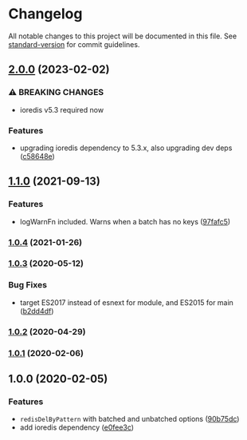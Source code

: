 # Changelog

All notable changes to this project will be documented in this file. See [standard-version](https://github.com/conventional-changelog/standard-version) for commit guidelines.

## [2.0.0](https://github.com/eturino/ioredis-del-by-pattern.ts/compare/v1.1.0...v2.0.0) (2023-02-02)


### ⚠ BREAKING CHANGES

* ioredis v5.3 required now

### Features

* upgrading ioredis dependency to 5.3.x, also upgrading dev deps ([c58648e](https://github.com/eturino/ioredis-del-by-pattern.ts/commit/c58648eef75773b3c1ac1ae6c6f26db411cce886))

## [1.1.0](https://github.com/eturino/ioredis-del-by-pattern.ts/compare/v1.0.4...v1.1.0) (2021-09-13)


### Features

* logWarnFn included. Warns when a batch has no keys ([97fafc5](https://github.com/eturino/ioredis-del-by-pattern.ts/commit/97fafc53d3f1b38bd5549ceb8d7f9741d5052bfb))

### [1.0.4](https://github.com/eturino/ioredis-del-by-pattern.ts/compare/v1.0.3...v1.0.4) (2021-01-26)

### [1.0.3](https://github.com/eturino/ioredis-del-by-pattern.ts/compare/v1.0.2...v1.0.3) (2020-05-12)


### Bug Fixes

* target ES2017 instead of esnext for module, and ES2015 for main ([b2dd4df](https://github.com/eturino/ioredis-del-by-pattern.ts/commit/b2dd4dfc88a3585cf5a01b4ff58b8805315c2cd3))

### [1.0.2](https://github.com/eturino/ioredis-del-by-pattern.ts/compare/v1.0.1...v1.0.2) (2020-04-29)

### [1.0.1](https://github.com/eturino/ioredis-del-by-pattern.ts/compare/v1.0.0...v1.0.1) (2020-02-06)

## 1.0.0 (2020-02-05)


### Features

* `redisDelByPattern` with batched and unbatched options ([90b75dc](https://github.com/eturino/ioredis-del-by-pattern/commit/90b75dce885c08fd52b228a3155abb1c94b4cfc1))
* add ioredis dependency ([e0fee3c](https://github.com/eturino/ioredis-del-by-pattern/commit/e0fee3cf36ba8d94113c3a697dc50242f819ec0a))
